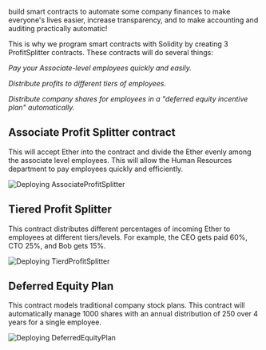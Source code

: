 build smart contracts to automate some company finances to make everyone's lives easier, increase transparency, and to make accounting and auditing practically automatic!
 
This is why we program smart contracts with Solidity by creating 3 ProfitSplitter contracts. These contracts will do several things:

*Pay your Associate-level employees quickly and easily.*

*Distribute profits to different tiers of employees.*

*Distribute company shares for employees in a "deferred equity incentive plan" automatically.*



## Associate Profit Splitter contract 

This will accept Ether into the contract and divide the Ether evenly among the associate level employees. This will allow the Human Resources department to pay employees quickly and efficiently.

![Deploying AssociateProfitSplitter](./AssociateProfitSplitter.GIF)

## Tiered Profit Splitter 

This contract distributes different percentages of incoming Ether to employees at different tiers/levels. For example, the CEO gets paid 60%, CTO 25%, and Bob gets 15%.

![Deploying TierdProfitSplitter](./TieredProfit.GIF)

## Deferred Equity Plan 

This contract models traditional company stock plans. This contract will automatically manage 1000 shares with an annual distribution of 250 over 4 years for a single employee.

![Deploying DeferredEquityPlan](./EditedDefferedEquity.GIF)
